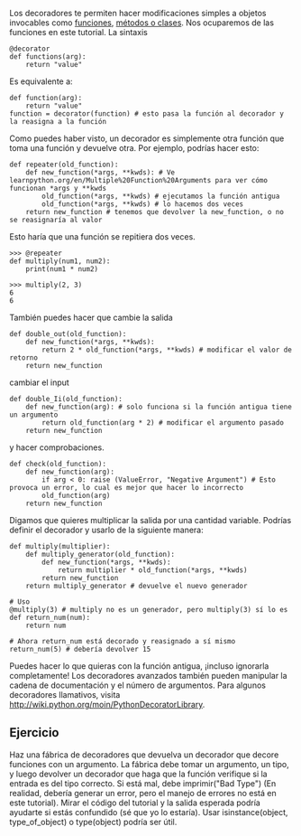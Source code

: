 Los decoradores te permiten hacer modificaciones simples a objetos invocables como [funciones](http://www.learnpython.org/en/Functions ""), [métodos o clases](http://www.learnpython.org/en/Classes%20and%20Objects ""). Nos ocuparemos de las funciones en este tutorial. La sintaxis

    @decorator
    def functions(arg):
        return "value"

Es equivalente a:

    def function(arg):
        return "value"
    function = decorator(function) # esto pasa la función al decorador y la reasigna a la función

Como puedes haber visto, un decorador es simplemente otra función que toma una función y devuelve otra. Por ejemplo, podrías hacer esto:

    def repeater(old_function):
        def new_function(*args, **kwds): # Ve learnpython.org/en/Multiple%20Function%20Arguments para ver cómo funcionan *args y **kwds
            old_function(*args, **kwds) # ejecutamos la función antigua
            old_function(*args, **kwds) # lo hacemos dos veces
        return new_function # tenemos que devolver la new_function, o no se reasignaría al valor

Esto haría que una función se repitiera dos veces.

    >>> @repeater
    def multiply(num1, num2):
        print(num1 * num2)

    >>> multiply(2, 3)
    6
    6

También puedes hacer que cambie la salida

    def double_out(old_function):
        def new_function(*args, **kwds):
            return 2 * old_function(*args, **kwds) # modificar el valor de retorno
        return new_function

cambiar el input

    def double_Ii(old_function):
        def new_function(arg): # solo funciona si la función antigua tiene un argumento
            return old_function(arg * 2) # modificar el argumento pasado
        return new_function

y hacer comprobaciones.

    def check(old_function):
        def new_function(arg):
            if arg < 0: raise (ValueError, "Negative Argument") # Esto provoca un error, lo cual es mejor que hacer lo incorrecto
            old_function(arg)
        return new_function

Digamos que quieres multiplicar la salida por una cantidad variable. Podrías definir el decorador y usarlo de la siguiente manera:

    def multiply(multiplier):
        def multiply_generator(old_function):
            def new_function(*args, **kwds):
                return multiplier * old_function(*args, **kwds)
            return new_function
        return multiply_generator # devuelve el nuevo generador
    
    # Uso
    @multiply(3) # multiply no es un generador, pero multiply(3) sí lo es
    def return_num(num):
        return num
        
    # Ahora return_num está decorado y reasignado a sí mismo
    return_num(5) # debería devolver 15

Puedes hacer lo que quieras con la función antigua, ¡incluso ignorarla completamente! Los decoradores avanzados también pueden manipular la cadena de documentación y el número de argumentos. Para algunos decoradores llamativos, visita <http://wiki.python.org/moin/PythonDecoratorLibrary>.

Ejercicio
---------
Haz una fábrica de decoradores que devuelva un decorador que decore funciones con un argumento. La fábrica debe tomar un argumento, un tipo, y luego devolver un decorador que haga que la función verifique si la entrada es del tipo correcto. Si está mal, debe imprimir("Bad Type") (En realidad, debería generar un error, pero el manejo de errores no está en este tutorial). Mirar el código del tutorial y la salida esperada podría ayudarte si estás confundido (sé que yo lo estaría). Usar isinstance(object, type_of_object) o type(object) podría ser útil.